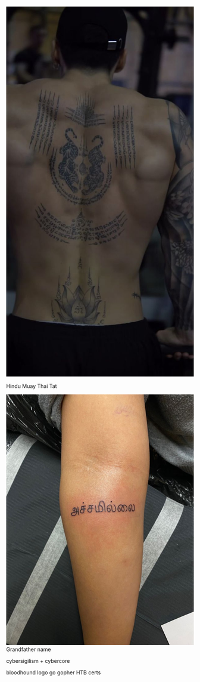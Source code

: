 ![](../../Pasted%20image%2020250112152102.png)

Hindu Muay Thai Tat

![](../../Pasted%20image%2020250112152137.png)
Grandfather name


cybersigilism + cybercore

bloodhound logo 
go gopher
HTB certs